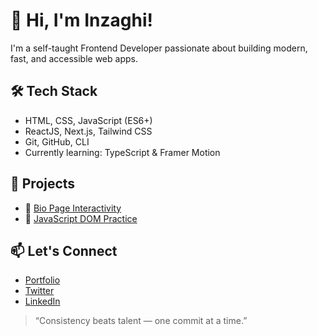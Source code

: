 # 👋 Hi, I'm Inzaghi!

I'm a self-taught Frontend Developer passionate about building modern, fast, and accessible web apps.

## 🛠️ Tech Stack
- HTML, CSS, JavaScript (ES6+)
- ReactJS, Next.js, Tailwind CSS
- Git, GitHub, CLI
- Currently learning: TypeScript & Framer Motion

## 📂 Projects
- 🎨 [Bio Page Interactivity](https://github.com/YOUR_USERNAME/BioPage)
- 📘 [JavaScript DOM Practice](https://github.com/YOUR_USERNAME/JS-DOM-Exercises)

## 📫 Let's Connect
- [Portfolio](https://yourdomain.com)
- [Twitter](https://twitter.com/yourhandle)
- [LinkedIn](https://linkedin.com/in/yourhandle)

> “Consistency beats talent — one commit at a time.”
